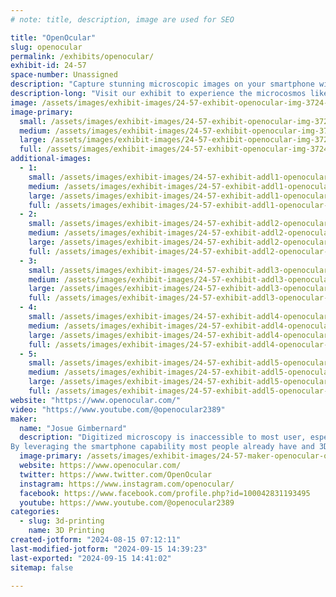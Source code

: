 ```yaml
---
# note: title, description, image are used for SEO

title: "OpenOcular"
slug: openocular
permalink: /exhibits/openocular/
exhibit-id: 24-57
space-number: Unassigned
description: "Capture stunning microscopic images on your smartphone with our 3D printable microscope adapter."
description-long: "Visit our exhibit to experience the microcosmos like never before with our fully 3D-printable microscope-to-smartphone adapter. At our exhibit, you'll have the unique opportunity to connect your own smartphone or use one of ours to explore and capture intricate details of the microscopic world. Our adapter is designed with the community in mind and is available for free download on our website. Whether you're an educator, student, or just curious about the unseen, OpenOcular’s innovative tools make the world of microscopy accessible to everyone. Discover how we’re bridging the gap between modern smartphone technology and the age-old wonders of microscopy, and join a growing community dedicated to exploring, documenting, and sharing the wonders of the microscopic world."
image: /assets/images/exhibit-images/24-57-exhibit-openocular-img-3724-large.JPG
image-primary: 
  small: /assets/images/exhibit-images/24-57-exhibit-openocular-img-3724-small.JPG
  medium: /assets/images/exhibit-images/24-57-exhibit-openocular-img-3724-medium.JPG
  large: /assets/images/exhibit-images/24-57-exhibit-openocular-img-3724-large.JPG
  full: /assets/images/exhibit-images/24-57-exhibit-openocular-img-3724-full.JPG
additional-images: 
  - 1:
    small: /assets/images/exhibit-images/24-57-exhibit-addl1-openocular-20210928-123923-edited1-small.jpg
    medium: /assets/images/exhibit-images/24-57-exhibit-addl1-openocular-20210928-123923-edited1-medium.jpg
    large: /assets/images/exhibit-images/24-57-exhibit-addl1-openocular-20210928-123923-edited1-large.jpg
    full: /assets/images/exhibit-images/24-57-exhibit-addl1-openocular-20210928-123923-edited1-full.jpg
  - 2:
    small: /assets/images/exhibit-images/24-57-exhibit-addl2-openocular-20240815-070009-small.jpg
    medium: /assets/images/exhibit-images/24-57-exhibit-addl2-openocular-20240815-070009-medium.jpg
    large: /assets/images/exhibit-images/24-57-exhibit-addl2-openocular-20240815-070009-large.jpg
    full: /assets/images/exhibit-images/24-57-exhibit-addl2-openocular-20240815-070009-full.jpg
  - 3:
    small: /assets/images/exhibit-images/24-57-exhibit-addl3-openocular-20240815-070036-small.jpg
    medium: /assets/images/exhibit-images/24-57-exhibit-addl3-openocular-20240815-070036-medium.jpg
    large: /assets/images/exhibit-images/24-57-exhibit-addl3-openocular-20240815-070036-large.jpg
    full: /assets/images/exhibit-images/24-57-exhibit-addl3-openocular-20240815-070036-full.jpg
  - 4:
    small: /assets/images/exhibit-images/24-57-exhibit-addl4-openocular-group-of-photos-small.png
    medium: /assets/images/exhibit-images/24-57-exhibit-addl4-openocular-group-of-photos-medium.png
    large: /assets/images/exhibit-images/24-57-exhibit-addl4-openocular-group-of-photos-large.png
    full: /assets/images/exhibit-images/24-57-exhibit-addl4-openocular-group-of-photos-full.png
  - 5:
    small: /assets/images/exhibit-images/24-57-exhibit-addl5-openocular-group-small.jpg
    medium: /assets/images/exhibit-images/24-57-exhibit-addl5-openocular-group-medium.jpg
    large: /assets/images/exhibit-images/24-57-exhibit-addl5-openocular-group-large.jpg
    full: /assets/images/exhibit-images/24-57-exhibit-addl5-openocular-group-full.jpg
website: "https://www.openocular.com/"
video: "https://www.youtube.com/@openocular2389"
maker: 
  name: "Josue Gimbernard"
  description: "Digitized microscopy is inaccessible to most user, especially in education. Having digital images is crucial for microscopy in order to communicate observation and engage in collaborations but microscope cameras are expensive, complicated, and out of reach to most users. 
By leveraging the smartphone capability most people already have and 3D printed designs, I've created a universal adapter that securely adapts the smartphone camera to the microscope or telescope eyepiece. Allowing anyone to capture their own discoveries onto their own device. "
  image-primary: /assets/images/exhibit-images/24-57-maker-openocular-openocular-medium.png
  website: https://www.openocular.com/
  twitter: https://www.twitter.com/OpenOcular
  instagram: https://www.instagram.com/openocular/
  facebook: https://www.facebook.com/profile.php?id=100042831193495
  youtube: https://www.youtube.com/@openocular2389
categories: 
  - slug: 3d-printing
    name: 3D Printing
created-jotform: "2024-08-15 07:12:11"
last-modified-jotform: "2024-09-15 14:39:23"
last-exported: "2024-09-15 14:41:02"
sitemap: false

---
```

